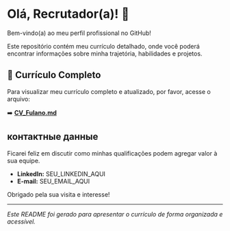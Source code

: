# Olá, Recrutador(a)! 👋

Bem-vindo(a) ao meu perfil profissional no GitHub!

Este repositório contém meu currículo detalhado, onde você poderá encontrar informações sobre minha trajetória, habilidades e projetos.

## 📄 Currículo Completo

Para visualizar meu currículo completo e atualizado, por favor, acesse o arquivo:

➡️ **[CV_Fulano.md](./CV_Fulano.md)**

##  контактные данные

Ficarei feliz em discutir como minhas qualificações podem agregar valor à sua equipe.

*   **LinkedIn:** SEU_LINKEDIN_AQUI
*   **E-mail:** SEU_EMAIL_AQUI

Obrigado pela sua visita e interesse!

---

*Este README foi gerado para apresentar o currículo de forma organizada e acessível.*

